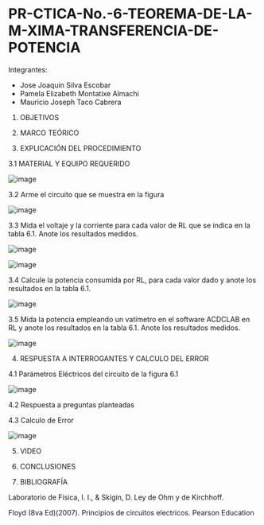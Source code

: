 # PR-CTICA-No.-6-TEOREMA-DE-LA-M-XIMA-TRANSFERENCIA-DE-POTENCIA

Integrantes:

- Jose Joaquin Silva Escobar
- Pamela Elizabeth Montatixe Almachi
- Mauricio Joseph Taco Cabrera

1. OBJETIVOS



2. MARCO TEÓRICO



3. EXPLICACIÓN DEL PROCEDIMIENTO

3.1 MATERIAL Y EQUIPO REQUERIDO

![image](https://user-images.githubusercontent.com/117045943/211959617-2fa88bbd-384e-4bd4-80e1-4b19e77ddfc5.png)

3.2 Arme el circuito que se muestra en la figura

![image](https://user-images.githubusercontent.com/117045943/211959685-df18703b-42c8-49c4-b099-a974ab9eca20.png)

3.3 Mida el voltaje y la corriente para cada valor de RL que se indica en la tabla 6.1.
Anote los resultados medidos.

![image](https://user-images.githubusercontent.com/117045943/212213794-3e34053b-1bba-47fe-b2ff-76e7f4a6b0e4.png)

![image](https://user-images.githubusercontent.com/117045943/212213845-ff7c2afb-06ed-49f7-a577-3ac3bca36c10.png)

3.4 Calcule la potencia consumida por RL, para cada valor dado y anote los
resultados en la tabla 6.1. 

![image](https://user-images.githubusercontent.com/117045943/212215331-1b82ce1e-5b25-4a36-a505-89a9011c4016.png)

3.5  Mida la potencia empleando un vatímetro en el software ACDCLAB en RL y anote
los resultados en la tabla 6.1. Anote los resultados medidos.

![image](https://user-images.githubusercontent.com/117045943/212215298-6c58034d-8c45-4cbe-a5bf-1d7b3489769f.png)

4. RESPUESTA A INTERROGANTES Y CALCULO DEL ERROR

4.1 Parámetros Eléctricos del circuito de la figura 6.1

![image](https://user-images.githubusercontent.com/117045943/212215526-93c7e6d2-9a64-46ba-959b-8510d5e6fed6.png)

4.2 Respuesta a preguntas planteadas



4.3 Calculo de Error

![image](https://user-images.githubusercontent.com/117045943/212215585-1e0487b7-aaa9-403a-94bb-8704b8d02102.png)

5. VIDEO



6. CONCLUSIONES



7. BIBLIOGRAFÍA

Laboratorio de Física, I. I., & Skigin, D. Ley de Ohm y de Kirchhoff.

Floyd (8va Ed)(2007). Principios de circuitos electricos. Pearson Education

